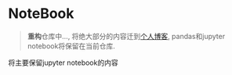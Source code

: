# NoteBook

> **重构**仓库中..., 将绝大部分的内容迁到[个人博客](https://kyouichirou.github.io/), pandas和jupyter notebook将保留在当前仓库.


将主要保留jupyter notebook的内容


